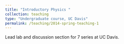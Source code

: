 ```yaml
---
title: "Introductory Physics "
collection: teaching
type: "Undergraduate course, UC Davis"
permalink: /teaching/2014-spring-teaching-1
---
```


Lead lab and discussion section for 7 series at UC Davis.